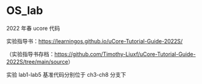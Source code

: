 # OS_lab

2022 年春 ucore 代码

实验指导书：<https://learningos.github.io/uCore-Tutorial-Guide-2022S/>

（实验指导书存档：<https://github.com/Timothy-Liuxf/uCore-Tutorial-Guide-2022S/tree/main/source>）

实验 lab1-lab5 基准代码分别位于 ch3-ch8 分支下
